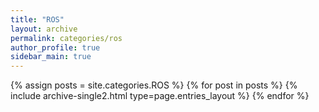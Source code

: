 ```yaml
---
title: "ROS"
layout: archive
permalink: categories/ros
author_profile: true
sidebar_main: true
---
```



{% assign posts = site.categories.ROS %}
{% for post in posts %} {% include archive-single2.html type=page.entries_layout %} {% endfor %}